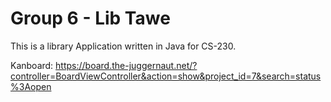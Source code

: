 # Group 6 - Lib Tawe
This is a library Application written in Java for CS-230.

Kanboard: https://board.the-juggernaut.net/?controller=BoardViewController&action=show&project_id=7&search=status%3Aopen
